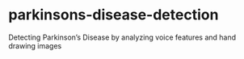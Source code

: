 # parkinsons-disease-detection
Detecting Parkinson’s Disease by analyzing voice features and hand drawing images
